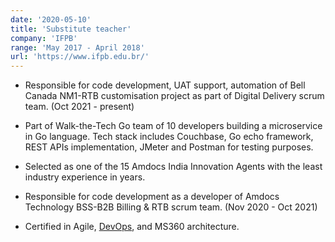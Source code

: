 ```yaml
---
date: '2020-05-10'
title: 'Substitute teacher'
company: 'IFPB'
range: 'May 2017 - April 2018'
url: 'https://www.ifpb.edu.br/'
---
```


- Responsible for code development, UAT support, automation of Bell Canada NM1-RTB customisation project as part of Digital Delivery scrum team. (Oct 2021 - present)

- Part of Walk-the-Tech Go team of 10 developers building a microservice in Go language. Tech stack includes Couchbase, Go echo framework, REST APIs implementation, JMeter and Postman for testing purposes.

- Selected as one of the 15 Amdocs India Innovation Agents with the least industry experience in years.

- Responsible for code development as a developer of Amdocs Technology BSS-B2B Billing & RTB scrum team. (Nov 2020 - Oct 2021)

- Certified in Agile, [DevOps](https://drive.google.com/file/d/133QWdIhw9KI0YMKs1SPI_6VQ1ENtMiCe/view?usp=sharing), and MS360 architecture.